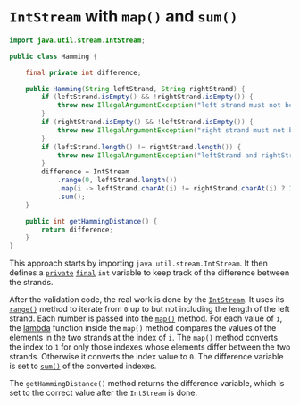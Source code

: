 # `IntStream` with `map()` and `sum()`

```java
import java.util.stream.IntStream;

public class Hamming {

    final private int difference;

    public Hamming(String leftStrand, String rightStrand) {
        if (leftStrand.isEmpty() && !rightStrand.isEmpty()) {
            throw new IllegalArgumentException("left strand must not be empty.");
        }
        if (rightStrand.isEmpty() && !leftStrand.isEmpty()) {
            throw new IllegalArgumentException("right strand must not be empty.");
        }
        if (leftStrand.length() != rightStrand.length()) {
            throw new IllegalArgumentException("leftStrand and rightStrand must be of equal length.");
        }
        difference = IntStream
            .range(0, leftStrand.length())
            .map(i -> leftStrand.charAt(i) != rightStrand.charAt(i) ? 1 : 0)
            .sum();
    }

    public int getHammingDistance() {
        return difference;
    }
}
```

This approach starts by importing `java.util.stream.IntStream`.
It then defines a [`private`][private] [`final`][final] `int` variable to keep track of the difference between the strands.

After the validation code, the real work is done by the [`IntStream`][intstream].
It uses its [`range()`][range] method to iterate from `0` up to but not including the length of the left strand.
Each number is passed into the [`map()`][map] method.
For each value of `i`, the [lambda][lambda] function inside the `map()` method compares the values of the elements in the two strands at the index of `i`.
The `map()` method converts the index to `1` for only those indexes whose elements differ between the two strands.
Otherwise it converts the index value to `0`.
The difference variable is set to [`sum()`][sum] of the converted indexes.

The `getHammingDistance()` method returns the difference variable, which is set to the correct value after the `IntStream` is done.

[private]: https://en.wikibooks.org/wiki/Java_Programming/Keywords/private
[final]: https://en.wikibooks.org/wiki/Java_Programming/Keywords/final
[intstream]: https://docs.oracle.com/javase/8/docs/api/java/util/stream/IntStream.html
[range]: https://docs.oracle.com/javase/8/docs/api/java/util/stream/IntStream.html#range-int-int-
[map]: https://docs.oracle.com/javase/8/docs/api/java/util/stream/IntStream.html#map-java.util.function.IntUnaryOperator-
[lambda]: https://www.geeksforgeeks.org/lambda-expressions-java-8/
[sum]: https://docs.oracle.com/javase/8/docs/api/java/util/stream/IntStream.html#sum--
